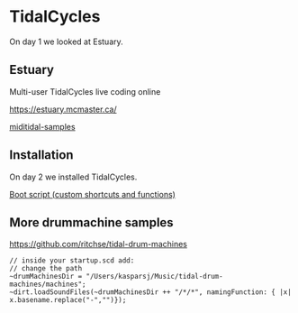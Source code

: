 # TidalCycles

On day 1 we looked at Estuary.

## Estuary

Multi-user TidalCycles live coding online

https://estuary.mcmaster.ca/

[miditidal-samples](miditidal-samples)

## Installation

On day 2 we installed TidalCycles.

[Boot script (custom shortcuts and functions)](BootTidal)

## More drummachine samples

https://github.com/ritchse/tidal-drum-machines

```supercollider
// inside your startup.scd add:
// change the path
~drumMachinesDir = "/Users/kasparsj/Music/tidal-drum-machines/machines";
~dirt.loadSoundFiles(~drumMachinesDir ++ "/*/*", namingFunction: { |x| x.basename.replace("-","")});
```
